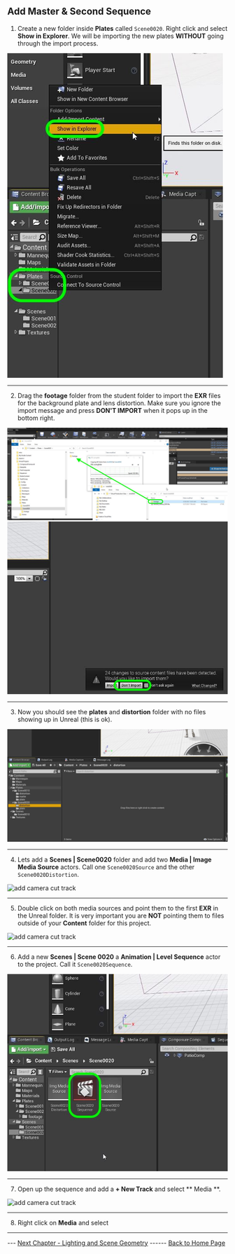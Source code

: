 ## Add Master & Second Sequence

1.  Create a new folder inside **Plates** called `Scene0020`.  Right click and select **Show in Explorer**.  We will be importing the new plates **WITHOUT** going through the import process.

![import new files into new scene0020 folder](../images/showInExplorerSc2.jpg)

***

2.  Drag the **footage** folder from the student folder to import the **EXR** files for the background plate and lens distortion.  Make sure you ignore the import message and press **DON'T IMPORT** when it pops up in the bottom right.

![copy footage folder from scene 2](../images/scopyScene2.jpg)
![do not import footage](../images/dontImort.jpg)
***



3. Now you should see the **plates** and **distortion** folder with no files showing up in Unreal (this is ok).

![add camera cut track](../images/distortionPlateFolder.jpg)

***

4.  Lets add a **Scenes | Scene0020** folder and add two **Media | Image Media Source** actors.  Call one `Scene0020Source` and the other `Scene0020Distortion`.

![add camera cut track](../images/.jpg)
*** 

5.  Double click on both media sources and point them to the first **EXR** in the Unreal folder.  It is very important you are **NOT** pointing them to files outside of your **Content** folder for this project.

![add camera cut track](../images/.jpg)
***

6.  Add a new **Scenes | Scene 0020** a **Animation | Level Sequence** actor to the project. Call it `Scene0020Sequence`.

![add camera cut track](../images/addScene2Sequence.jpg)

***

7.  Open up the sequence and add a **+ New Track** and select ** Media **.

![add camera cut track](../images/.jpg)

***

8.  Right click on **Media** and select  











***

--- [Next Chapter - Lighting and Scene Geometry](../shadow/README.md) ------ [Back to Home Page](../README.md)